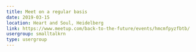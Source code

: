 ```yaml
---
title: Meet on a regular basis
date: 2019-03-15
location: Heart and Soul, Heidelberg
link: https://www.meetup.com/back-to-the-future/events/hmcmfpyzfbtb/
usergroup: smalltalkrn
type: usergroup
---
```

